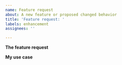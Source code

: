 ```yaml
---
name: Feature request
about: A new feature or proposed changed behavior
title: 'Feature request: '
labels: enhancement
assignees: ''

---
```


**The feature request**
<!-- A description of the new feature or changed behavior -->

**My use case**
<!-- Please describe in detail how you intend to use this feature -->

